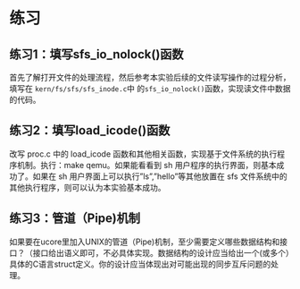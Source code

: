 # 练习

## 练习1：填写sfs\_io\_nolock\(\)函数

首先了解打开文件的处理流程，然后参考本实验后续的文件读写操作的过程分析，填写在 `kern/fs/sfs/sfs_inode.c`中 的`sfs_io_nolock()`函数，实现读文件中数据的代码。

## 练习2：填写load\_icode\(\)函数

改写 proc.c 中的 load\_icode 函数和其他相关函数，实现基于文件系统的执行程序机制。执行：make qemu。如果能看看到 sh 用户程序的执行界面，则基本成功了。如果在 sh 用户界面上可以执行”ls”,”hello”等其他放置在 sfs 文件系统中的其他执行程序，则可以认为本实验基本成功。

## 练习3：管道（Pipe\)机制

如果要在ucore里加入UNIX的管道（Pipe\)机制，至少需要定义哪些数据结构和接口？（接口给出语义即可，不必具体实现。数据结构的设计应当给出一个\(或多个）具体的C语言struct定义。你的设计应当体现出对可能出现的同步互斥问题的处理。

